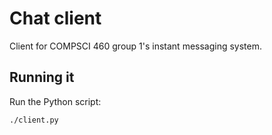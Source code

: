 # Chat client
Client for COMPSCI 460 group 1's instant messaging system.

## Running it
Run the Python script:

    ./client.py
